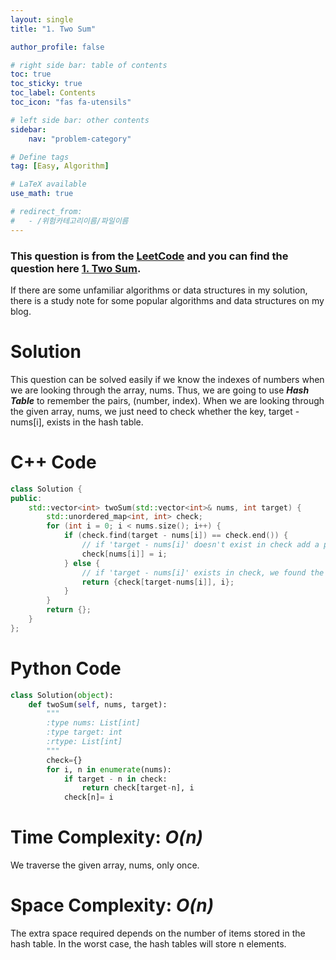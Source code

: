 ```yaml
---
layout: single
title: "1. Two Sum"

author_profile: false

# right side bar: table of contents
toc: true
toc_sticky: true
toc_label: Contents
toc_icon: "fas fa-utensils"

# left side bar: other contents
sidebar:
    nav: "problem-category"

# Define tags
tag: [Easy, Algorithm]

# LaTeX available
use_math: true

# redirect_from:
#   - /위험카테고리이름/파일이름
---
```


<div class="notice--danger">
<h3>This question is from the <a href="https://leetcode.com">LeetCode</a>  and you can find the question here <a href="https://leetcode.com/problems/two-sum/">1. Two Sum</a>.</h3>
<p>If there are some unfamiliar algorithms or data structures in my solution, there is a study note for some popular algorithms and data structures on my blog.</p>
</div>

# Solution

This question can be solved easily if we know the indexes of numbers when we are looking through the array, nums.
Thus, we are going to use ***Hash Table*** to remember the pairs, (number, index).
When we are looking through the given array, nums, we just need to check whether the key, target - nums[i], exists in the hash table.

# C++ Code
```c++
class Solution {
public:
    std::vector<int> twoSum(std::vector<int>& nums, int target) {
        std::unordered_map<int, int> check;
        for (int i = 0; i < nums.size(); i++) {
            if (check.find(target - nums[i]) == check.end()) {
                // if 'target - nums[i]' doesn't exist in check add a pair (nums[i], i)
                check[nums[i]] = i;
            } else {
                // if 'target - nums[i]' exists in check, we found the answer.
                return {check[target-nums[i]], i};
            }
        }
        return {};
    }
};
```

# Python Code
~~~python
class Solution(object):
    def twoSum(self, nums, target):
        """
        :type nums: List[int]
        :type target: int
        :rtype: List[int]
        """
        check={}
        for i, n in enumerate(nums):
            if target - n in check:
                return check[target-n], i
            check[n]= i

~~~

# Time Complexity: *O(n)*
We traverse the given array, nums, only once.

# Space Complexity: *O(n)*
The extra space required depends on the number of items stored in the hash table.
In the worst case, the hash tables will store n elements.

